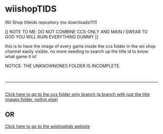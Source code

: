 # wiishopTIDS
Wii Shop titleids repository (no downloads!1!1)

[[ NOTE TO ME: DO NOT COMBINE CCS-ONLY AND MAIN I SWEAR TO GOD YOU WILL RUIN EVERYTHING DUMMY ]]

this is to have the image of every game inside the ccs folder in the wii shop channel easily visible, no more needing to search up the title id to know what game it is!


NOTICE: THE UNKNOWNONES FOLDER IS INCOMPLETE.

<br><hr><br>
<a href="https://github.com/ChrisplayzYT/wiishopTIDS/tree/ccs-only">Click here to go to the ccs folder only branch (a branch with just the title images folder, nothin else)</a>
<br>
<h2>OR</h2>
<a href="https://chrisplayzyt.github.io/wiishopTIDS/">Click here to go to the wiishoptids website</a>
